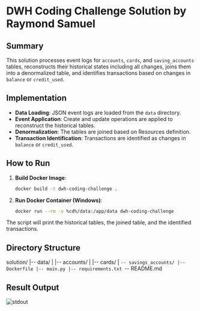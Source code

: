 # DWH Coding Challenge Solution by Raymond Samuel

## Summary

This solution processes event logs for `accounts`, `cards`, and `saving_accounts` tables, reconstructs their historical states including all changes, joins them into a denormalized table, and identifies transactions based on changes in `balance` or `credit_used`.

## Implementation

- **Data Loading**: JSON event logs are loaded from the `data` directory.
- **Event Application**: Create and update operations are applied to reconstruct the historical tables.
- **Denormalization**: The tables are joined based on Resources definition.
- **Transaction Identification**: Transactions are identified as changes in `balance` or `credit_used`.

## How to Run

1. **Build Docker Image**:

    ```sh
    docker build -t dwh-coding-challenge .
    ```

2. **Run Docker Container (Windows)**:

    ```sh
    docker run --rm -v %cd%/data:/app/data dwh-coding-challenge
    ```

The script will print the historical tables, the joined table, and the identified transactions.

## Directory Structure
solution/
|-- data/
|   |-- accounts/
|   |-- cards/
|   `-- savings_accounts/
|-- Dockerfile
|-- main.py
|-- requirements.txt
`-- README.md

## Result Output
![stdout ](images/result.png)
